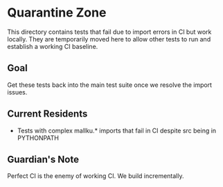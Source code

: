# Quarantine Zone

This directory contains tests that fail due to import errors in CI but work locally.
They are temporarily moved here to allow other tests to run and establish a working
CI baseline.

## Goal
Get these tests back into the main test suite once we resolve the import issues.

## Current Residents
- Tests with complex mallku.* imports that fail in CI despite src being in PYTHONPATH

## Guardian's Note
Perfect CI is the enemy of working CI. We build incrementally.
